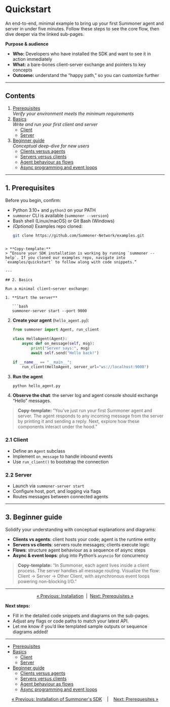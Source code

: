 # Quickstart

An end-to-end, minimal example to bring up your first Summoner agent and server in under five minutes. Follow these steps to see the core flow, then dive deeper via the linked sub-pages.

**Purpose & audience**  
- **Who:** Developers who have installed the SDK and want to see it in action immediately  
- **What:** a bare-bones client-server exchange and pointers to key concepts  
- **Outcome:** understand the “happy path,” so you can customize further

---

## Contents

1. [Prerequisites](prerequesites.md)  
   _Verify your environment meets the minimum requirements_  
2. [Basics](basics.md)  
   _Write and run your first client and server_  
   - [Client](basics_client.md)  
   - [Server](basics_server.md)  
3. [Beginner guide](beginner.md)  
   _Conceptual deep-dive for new users_  
   - [Clients versus agents](begin_client.md)  
   - [Servers versus clients](begin_server.md)  
   - [Agent behaviour as flows](begin_flow.md)  
   - [Async programming and event loops](begin_async.md)  

---

## 1. Prerequisites

Before you begin, confirm:

- Python 3.10+ and `python3` on your PATH  
- `summoner` CLI is available (`summoner --version`)  
- Bash shell (Linux/macOS) or Git Bash (Windows)  
- *(Optional)* Examples repo cloned:  
  ```bash
  git clone https://github.com/Summoner-Network/examples.git
```

> **Copy-template:**
> “Ensure your SDK installation is working by running `summoner --help`. If you cloned our examples repo, navigate into `examples/quickstart` to follow along with code snippets.”

---

## 2. Basics

Run a minimal client–server exchange:

1. **Start the server**

   ```bash
   summoner-server start --port 9000
   ```
2. **Create your agent** (`hello_agent.py`):

   ```python
   from summoner import Agent, run_client

   class HelloAgent(Agent):
       async def on_message(self, msg):
           print("Server says:", msg)
           await self.send("Hello back!")

   if __name__ == "__main__":
       run_client(HelloAgent, server_url="ws://localhost:9000")
   ```
3. **Run the agent**

   ```bash
   python hello_agent.py
   ```
4. **Observe the chat**: the server log and agent console should exchange “Hello” messages.

> **Copy-template:**
> “You’ve just run your first Summoner agent and server. The agent responds to any incoming message from the server by printing it and sending a reply. Next, explore how these components interact under the hood.”

### 2.1 Client

* Define an `Agent` subclass
* Implement `on_message` to handle inbound events
* Use `run_client()` to bootstrap the connection

### 2.2 Server

* Launch via `summoner-server start`
* Configure host, port, and logging via flags
* Routes messages between connected agents

---

## 3. Beginner guide

Solidify your understanding with conceptual explanations and diagrams:

* **Clients vs agents**: client hosts your code; agent is the runtime entity
* **Servers vs clients**: servers route messages; clients execute logic
* **Flows**: structure agent behaviour as a sequence of async steps
* **Async & event loops**: plug into Python’s `asyncio` for concurrency

> **Copy-template:**
> “In Summoner, each agent lives inside a client process. The server handles all message routing. Visualize the flow: Client → Server → Other Client, with asynchronous event loops powering non-blocking I/O.”

---

<p align="center">
  <a href="../installation.md">&laquo; Previous: Installation</a>
  &nbsp;|&nbsp;
  <a href="prerequesites.md">Next: Prerequisites &raquo;</a>
</p>


**Next steps:**

* Fill in the detailed code snippets and diagrams on the sub-pages.
* Adjust any flags or code paths to match your latest API.
* Let me know if you’d like templated sample outputs or sequence diagrams added!




-----


- [Prerequisites](guide_sdk/getting_started/quickstart/prerequesites.md)
- [Basics](guide_sdk/getting_started/quickstart/basics.md)
    - [Client](guide_sdk/getting_started/quickstart/basics_client.md)
    - [Server](guide_sdk/getting_started/quickstart/basics_server.md)
- [Beginner guide](guide_sdk/getting_started/quickstart/beginner.md)
    - [Clients versus agents](guide_sdk/getting_started/quickstart/begin_client.md)
    - [Servers versus clients](guide_sdk/getting_started/quickstart/begin_server.md)
    - [Agent behaviour as flows](guide_sdk/getting_started/quickstart/begin_flow.md)
    - [Async programming and event loops](guide_sdk/getting_started/quickstart/begin_async.md)



<p align="center">
  <a href="../installation.md">&laquo; Previous: Installation of Summoner's SDK</a> &nbsp;&nbsp;&nbsp;|&nbsp;&nbsp;&nbsp; <a href="prerequesites.md">Next: Prerequesites &raquo;</a>
</p>